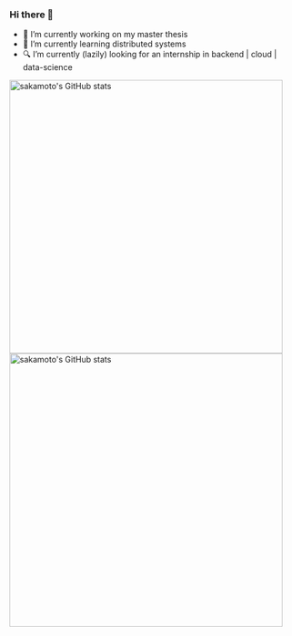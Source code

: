 ### Hi there 👋

<!--
**happen2me/happen2me** is a ✨ _special_ ✨ repository because its `README.md` (this file) appears on your GitHub profile.

Here are some ideas to get you started:

- 🔭 I’m currently working on ...
- 🌱 I’m currently learning ...
- 👯 I’m looking to collaborate on ...
- 🤔 I’m looking for help with ...
- 💬 Ask me about ...
- 📫 How to reach me: ...
- 😄 Pronouns: ...
- ⚡ Fun fact: ...
-->

- 🔭 I’m currently working on my master thesis
- 🌱 I’m currently learning distributed systems
- 🔍 I’m currently (lazily) looking for an internship in backend | cloud | data-science

<img width="480em" src="https://github-readme-stats.vercel.app/api?username=happen2me&show_icons=true&count_private=true&hide_border=true" align = "left" alt="sakamoto's GitHub stats"/>
 
<img width="480em" src="https://streak-stats.demolab.com/?user=happen2me&hide_border=true" align = "left" alt="sakamoto's GitHub stats"/>

